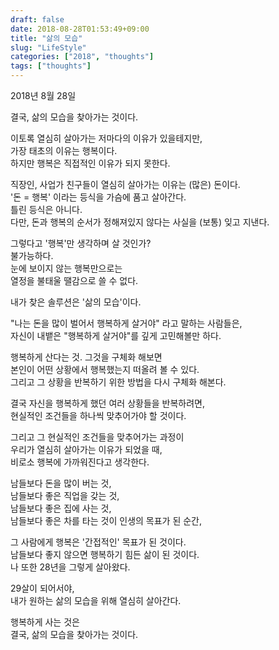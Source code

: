 ```yaml
---
draft: false
date: 2018-08-28T01:53:49+09:00
title: "삶의 모습"
slug: "LifeStyle"
categories: ["2018", "thoughts"]
tags: ["thoughts"]
---
```


2018년 8월 28일

결국, 삶의 모습을 찾아가는 것이다.  

이토록 열심히 살아가는 저마다의 이유가 있을테지만,  
가장 태초의 이유는 행복이다.  
하지만 행복은 직접적인 이유가 되지 못한다.

직장인, 사업가 친구들이 열심히 살아가는 이유는 (많은) 돈이다.  
'돈 = 행복' 이라는 등식을 가슴에 품고 살아간다.  
틀린 등식은 아니다.  
다만, 돈과 행복의 순서가 정해져있지 않다는 사실을 (보통) 잊고 지낸다.

그렇다고 '행복'만 생각하며 살 것인가?  
불가능하다.  
눈에 보이지 않는 행복만으로는  
열정을 불태울 땔감으로 쓸 수 없다.
  
내가 찾은 솔루션은 '삶의 모습'이다.

"나는 돈을 많이 벌어서 행복하게 살거야" 라고 말하는 사람들은,  
자신이 내뱉은 "행복하게 살거야"를 깊게 고민해볼만 하다.

행복하게 산다는 것. 그것을 구체화 해보면  
본인이 어떤 상황에서 행복했는지 떠올려 볼 수 있다.  
그리고 그 상황을 반복하기 위한 방법을 다시 구체화 해본다.

결국 자신을 행복하게 했던 여러 상황들을 반복하려면,  
현실적인 조건들을 하나씩 맞추어가야 할 것이다.  

그리고 그 현실적인 조건들을 맞추어가는 과정이  
우리가 열심히 살아가는 이유가 되었을 때,  
비로소 행복에 가까워진다고 생각한다.

남들보다 돈을 많이 버는 것,  
남들보다 좋은 직업을 갖는 것,  
남들보다 좋은 집에 사는 것,  
남들보다 좋은 차를 타는 것이 인생의 목표가 된 순간,  

그 사람에게 행복은 '간접적인' 목표가 된 것이다.  
남들보다 좋지 않으면 행복하기 힘든 삶이 된 것이다.  
나 또한 28년을 그렇게 살아왔다.

29살이 되어서야,  
내가 원하는 삶의 모습을 위해 열심히 살아간다.

행복하게 사는 것은  
결국, 삶의 모습을 찾아가는 것이다.


